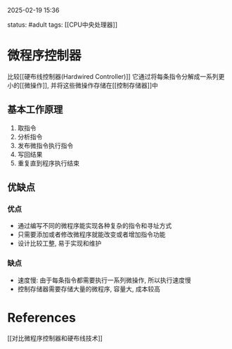 2025-02-19    15:36

status: #adult 
tags: [[CPU中央处理器]]


# 微程序控制器

比较[[硬布线控制器(Hardwired Controller)]]
它通过将每条指令分解成一系列更小的[[微操作]], 并将这些微操作存储在[[控制存储器]]中

## 基本工作原理
1. 取指令
2. 分析指令
3. 发布微指令执行指令
4. 写回结果
5. 重复直到程序执行结束

## 优缺点

### 优点
- 通过编写不同的微程序能实现各种复杂的指令和寻址方式
- 只需要添加或者修改微程序就能改变或者增加指令功能
- 设计比较工整, 易于实现和维护
### 缺点
- 速度慢: 由于每条指令都需要执行一系列微操作, 所以执行速度慢
- 控制存储器需要存储大量的微程序, 容量大, 成本较高

# References

[[对比微程序控制器和硬布线技术]]